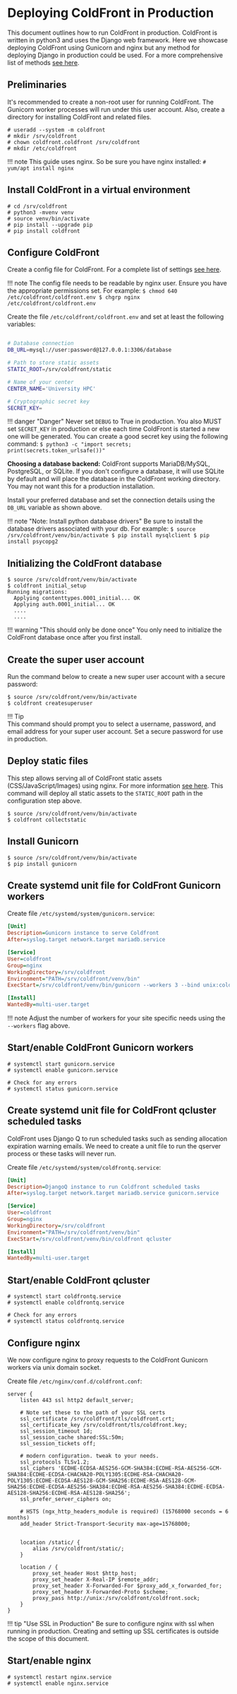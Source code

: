 # Deploying ColdFront in Production

This document outlines how to run ColdFront in production. ColdFront is written
in python3 and uses the Django web framework.  Here we showcase deploying
ColdFront using Gunicorn and nginx but any method for deploying Django in
production could be used. For a more comprehensive list of methods [see
here](https://docs.djangoproject.com/en/3.1/howto/deployment/).

## Preliminaries

It's recommended to create a non-root user for running ColdFront. The Gunicorn
worker processes will run under this user account. Also, create a directory for
installing ColdFront and related files.

```
# useradd --system -m coldfront
# mkdir /srv/coldfront
# chown coldfront.coldfront /srv/coldfront
# mkdir /etc/coldfront
```

!!! note
    This guide uses nginx. So be sure you have nginx installed:
    ```
    # yum/apt install nginx
    ```

## Install ColdFront in a virtual environment

```
# cd /srv/coldfront
# python3 -mvenv venv
# source venv/bin/activate
# pip install --upgrade pip
# pip install coldfront
```

## Configure ColdFront

Create a config file for ColdFront. For a complete list of settings [see
here](config.md).

!!! note
    The config file needs to be readable by nginx user. Ensure you have the
    appropriate permissions set. For example:
    ```
    $ chmod 640 /etc/coldfront/coldfront.env
    $ chgrp nginx /etc/coldfront/coldfront.env
    ```

Create the file `/etc/coldfront/coldfront.env` and set at least the following
variables:

```bash

# Database connection
DB_URL=mysql://user:password@127.0.0.1:3306/database

# Path to store static assets
STATIC_ROOT=/srv/coldfront/static

# Name of your center
CENTER_NAME='University HPC'

# Cryptographic secret key
SECRET_KEY=
```

!!! danger "Danger"
    Never set `DEBUG` to True in production. You also MUST set `SECRET_KEY` in
    production or else each time ColdFront is started a new one will be
    generated. You can create a good secret key using the following command:
    ```
    $ python3 -c "import secrets; print(secrets.token_urlsafe())"
    ```

**Choosing a database backend:** ColdFront supports MariaDB/MySQL, PostgreSQL, or
SQLite. If you don't configure a database, it will use SQLite by default and will
place the database in the ColdFront working directory.  You may not want this for a production installation.

Install your preferred database and set the connection details using
the `DB_URL` variable as shown above.  

!!! note "Note: Install python database drivers"
    Be sure to install the database drivers associated with your db. For example:
    ```
    $ source /srv/coldfront/venv/bin/activate
    $ pip install mysqlclient
    $ pip install psycopg2
    ```

## Initializing the ColdFront database

```
$ source /srv/coldfront/venv/bin/activate
$ coldfront initial_setup
Running migrations:
  Applying contenttypes.0001_initial... OK
  Applying auth.0001_initial... OK
  ....
  ....
```

!!! warning "This should only be done once"
    You only need to initialize the ColdFront database once after you first
    install.


## Create the super user account

Run the command below to create a new super user account with a secure
password:

```
$ source /srv/coldfront/venv/bin/activate
$ coldfront createsuperuser
```

!!! Tip  
    This command should prompt you to select a username, password, and email address for your super user account.  Set a secure password for use in production.  

## Deploy static files

This step allows serving all of ColdFront static assets (CSS/JavaScript/Images)
using nginx. For more information [see here](https://docs.djangoproject.com/en/3.1/howto/static-files/#deployment).
This command will deploy all static assets to the `STATIC_ROOT` path in the configuration step above.

```
$ source /srv/coldfront/venv/bin/activate
$ coldfront collectstatic
```

## Install Gunicorn

```
$ source /srv/coldfront/venv/bin/activate
$ pip install gunicorn
```

## Create systemd unit file for ColdFront Gunicorn workers

Create file `/etc/systemd/system/gunicorn.service`:

```ini
[Unit]
Description=Gunicorn instance to serve Coldfront
After=syslog.target network.target mariadb.service

[Service]
User=coldfront
Group=nginx
WorkingDirectory=/srv/coldfront
Environment="PATH=/srv/coldfront/venv/bin"
ExecStart=/srv/coldfront/venv/bin/gunicorn --workers 3 --bind unix:coldfront.sock -m 007 coldfront.config.wsgi

[Install]
WantedBy=multi-user.target
```

!!! note
    Adjust the number of workers for your site specific needs using the `--workers` flag above.

## Start/enable ColdFront Gunicorn workers

```
# systemctl start gunicorn.service
# systemctl enable gunicorn.service

# Check for any errors
# systemctl status gunicorn.service
```

## Create systemd unit file for ColdFront qcluster scheduled tasks
ColdFront uses Django Q to run scheduled tasks such as sending allocation expiration
warning emails. We need to create a unit file to run the qserver process or these
tasks will never run.

Create file `/etc/systemd/system/coldfrontq.service`:

```ini
[Unit]
Description=DjangoQ instance to run Coldfront scheduled tasks
After=syslog.target network.target mariadb.service gunicorn.service

[Service]
User=coldfront
Group=nginx
WorkingDirectory=/srv/coldfront
Environment="PATH=/srv/coldfront/venv/bin"
ExecStart=/srv/coldfront/venv/bin/coldfront qcluster

[Install]
WantedBy=multi-user.target
```

## Start/enable ColdFront qcluster

```
# systemctl start coldfrontq.service
# systemctl enable coldfrontq.service

# Check for any errors
# systemctl status coldfrontq.service
```
## Configure nginx

We now configure nginx to proxy requests to the ColdFront Gunicorn workers via
unix domain socket.

Create file `/etc/nginx/conf.d/coldfront.conf`:

```nginx
server {
    listen 443 ssl http2 default_server;

    # Note set these to the path of your SSL certs
    ssl_certificate /srv/coldfront/tls/coldfront.crt;
    ssl_certificate_key /srv/coldfront/tls/coldfront.key;
    ssl_session_timeout 1d;
    ssl_session_cache shared:SSL:50m;
    ssl_session_tickets off;

    # modern configuration. tweak to your needs.
    ssl_protocols TLSv1.2;
    ssl_ciphers 'ECDHE-ECDSA-AES256-GCM-SHA384:ECDHE-RSA-AES256-GCM-SHA384:ECDHE-ECDSA-CHACHA20-POLY1305:ECDHE-RSA-CHACHA20-POLY1305:ECDHE-ECDSA-AES128-GCM-SHA256:ECDHE-RSA-AES128-GCM-SHA256:ECDHE-ECDSA-AES256-SHA384:ECDHE-RSA-AES256-SHA384:ECDHE-ECDSA-AES128-SHA256:ECDHE-RSA-AES128-SHA256';
    ssl_prefer_server_ciphers on;

    # HSTS (ngx_http_headers_module is required) (15768000 seconds = 6 months)
    add_header Strict-Transport-Security max-age=15768000;


    location /static/ {
        alias /srv/coldfront/static/;
    }

    location / {
        proxy_set_header Host $http_host;
        proxy_set_header X-Real-IP $remote_addr;
        proxy_set_header X-Forwarded-For $proxy_add_x_forwarded_for;
        proxy_set_header X-Forwarded-Proto $scheme;
        proxy_pass http://unix:/srv/coldfront/coldfront.sock;
    }
}
```

!!! tip "Use SSL in Production"
    Be sure to configure nginx with ssl when running in production. Creating
    and setting up SSL certificates is outside the scope of this document.


## Start/enable nginx

```
# systemctl restart nginx.service
# systemctl enable nginx.service
```
